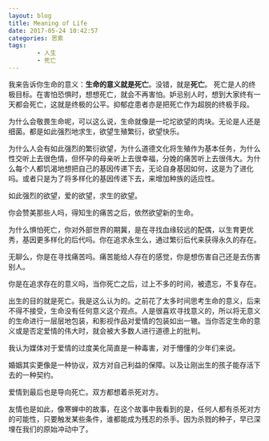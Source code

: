 ```yaml
---
layout: blog
title: Meaning of Life
date: 2017-05-24 10:42:57
categories: 思索
tags: 
        - 人生
        - 死亡
---
```


我来告诉你生命的意义：**生命的意义就是死亡**。没错，就是**死亡**。
死亡是人的终极目标。在害怕恐惧时，想想死亡，就会不再害怕。妒忌别人时，想到大家终有一天都会死亡，这就是终极的公平。抑郁症患者亦是把死亡作为超脱的终极手段。
<!-- more -->
为什么会敬畏生命呢，可以这么说，生命就像是一坨坨欲望的肉块。无论是人还是细菌。都是如此强烈地求生，欲望生殖繁衍，欲望快乐。

为什么人会有如此强烈的繁衍欲望，为什么道德文化将生殖作为基本任务，为什么性交听上去很色情，但怀孕的母亲听上去很幸福，分娩的痛苦听上去很伟大。为什么每个人都饥渴地想把自己的基因传递下去，无论自身基因如何，这是为了进化吗。或者只是为了将多样化的基因传递下去，来增加种族的适应性。

如此强烈的欲望，爱的欲望，求生的欲望。

你会赞美那些人吗，得知生的痛苦之后，依然欲望新的生命。

为什么惧怕死亡，你对外部世界的期冀，是在寻找血缘较远的配偶，以生育更优秀，基因更多样化的后代吗。你在追求永生么，通过繁衍后代来获得永久的存在。

无聊么，你是在寻找痛苦吗。痛苦能给人存在的感觉，你是想伤害自己还是去伤害别人。

你是在追求存在的意义吗，当你死亡之后，过上不多的时间，被遗忘，不复存在。

出生的目的就是死亡。我是这么认为的。之前花了太多时间思考生命的意义，后来不得不接受，生命没有任何意义这个观点。人是很喜欢寻找意义的，所以将无意义的生命进行一层层地包装，和影视作品对爱情的包装如出一辙。当你否定生命的意义或是否定爱情的伟大时，就会被大多数人进行道德上的批判。

我认为媒体对于爱情的过度美化简直是一种毒害，对于懵懂的少年们来说。

婚姻其实更像是一种协议，双方对自己利益的保障。以及让刚出生的孩子能存活下去的一种契约。

爱情到最后也是导向死亡。双方都想着杀死对方。

友情也是如此，像寒蝉中的故事，在这个故事中我看到的是，任何人都有杀死对方的可能性，只要触发某些条件，谁都能成为残忍的杀手。因为杀戮的种子，早已深埋在我们的原始冲动中了。
